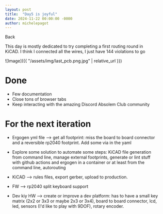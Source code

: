 ```yaml
---
layout: post
title:  "Day5 is joyful"
date: 2024-11-22 00:00:00 -0000
author: michelepagot
---
```


<a onclick="window.history.back()">Back</a>

This day is mostly dedicated to try completing a first routing round in KiCAD.
I think I connected all the wires, I just have 144 violations to go

![Image]({{ "/assets/img/last_pcb.png.jpg" | relative_url }})

# Done

- Few documentation
- Close tons of browser tabs
- Keep interacting with the amazing Discord Absolem Club community


# For the next iteration

- Ergogen yml file --> get all footprint: miss the board to board connector and a reversible rp2040 footprint. Add some via in the yaml

- Explore some solution to automate some steps: KiCAD file generation from command line, manage external footprints, generate or lint stuff with github actions and ergogen in a container or at least from the command line, autorouting

- KiCAD --> rules files, export gerber, upload to production.

- FW --> rp2040 split keyboard support

- Dev kiy HW --> create or improve a dev platform: has to have a small key matrix (2x2 or 3x3 or maybe 2x3 or 3x4), board to board connector, lcd, led, sensors (I'd like to play with 9DOF), rotary encoder.
